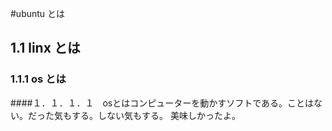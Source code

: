 #ubuntu とは
## 1.1 linx とは
### 1.1.1 os とは
####１．１．１．１　osとはコンピューターを動かすソフトである。ことはない。だった気もする。しない気もする。
美味しかったよ。

